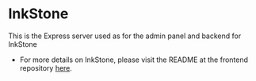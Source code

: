 # **InkStone**

This is the Express server used as for the admin panel and backend for InkStone

- For more details on InkStone, please visit the README at the frontend repository [here](https://github.com/e0026557/tgc-18-project-3).